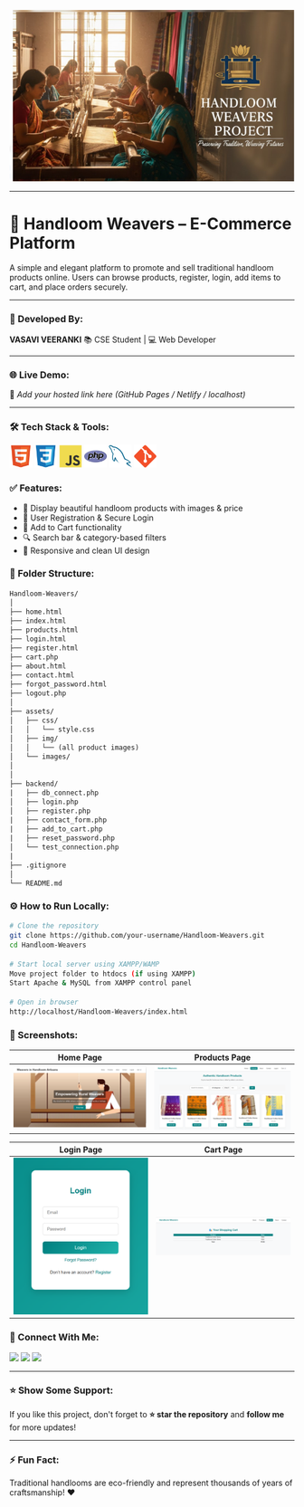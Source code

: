 <!-- Project Banner -->

<p align="center">
  <img src="https://github.com/Vasavi-221/handloom-project/blob/main/banner.png
" alt="Project Banner"/>
  


---

# 🧶 Handloom Weavers – E-Commerce Platform

A simple and elegant platform to promote and sell traditional handloom products online. Users can browse products, register, login, add items to cart, and place orders securely.

---

### 👤 Developed By:

**VASAVI VEERANKI**
📚 CSE Student | 💻 Web Developer 

---

### 🌐 Live Demo:

🚀 *Add your hosted link here (GitHub Pages / Netlify / localhost)*

---

### 🛠️ Tech Stack & Tools:

<p align="left">
  <img src="https://raw.githubusercontent.com/devicons/devicon/master/icons/html5/html5-original.svg" width="40"/>
  <img src="https://raw.githubusercontent.com/devicons/devicon/master/icons/css3/css3-original.svg" width="40"/>
  <img src="https://raw.githubusercontent.com/devicons/devicon/master/icons/javascript/javascript-original.svg" width="40"/>
  <img src="https://raw.githubusercontent.com/devicons/devicon/master/icons/php/php-original.svg" width="40"/>
  <img src="https://raw.githubusercontent.com/devicons/devicon/master/icons/mysql/mysql-original.svg" width="40"/>
  <img src="https://raw.githubusercontent.com/devicons/devicon/master/icons/git/git-original.svg" width="40"/>
</p>

### ✅ Features:

* 🧵 Display beautiful handloom products with images & price
* 👤 User Registration & Secure Login
* 🛒 Add to Cart functionality
* 🔍 Search bar & category-based filters
* 📱 Responsive and clean UI design

### 📁 Folder Structure:

```
Handloom-Weavers/
│
├── home.html
├── index.html
├── products.html
├── login.html
├── register.html
├── cart.php
├── about.html
├── contact.html
├── forgot_password.html
├── logout.php
│
├── assets/
│   ├── css/
│   │   └── style.css
│   ├── img/
│   │   └── (all product images)
│   └── images/
│
│
├── backend/
|   ├── db_connect.php
│   ├── login.php
│   ├── register.php
|   ├── contact_form.php
|   ├── add_to_cart.php
|   ├── reset_password.php
│   └── test_connection.php
|
├── .gitignore
│
└── README.md
```
### ⚙️ How to Run Locally:

```bash
# Clone the repository
git clone https://github.com/your-username/Handloom-Weavers.git
cd Handloom-Weavers

# Start local server using XAMPP/WAMP
Move project folder to htdocs (if using XAMPP)
Start Apache & MySQL from XAMPP control panel

# Open in browser
http://localhost/Handloom-Weavers/index.html
```

### 📸 Screenshots:

| Home Page                                               | Products Page                                              |
| ------------------------------------------------------- | ------------------------------------
| <img src="https://github.com/Vasavi-221/handloom-project/blob/main/homepage.png" width="300"/>               | <img src="https://github.com/Vasavi-221/handloom-project/blob/main/products.png" width="300"/> |



| Login Page                                               | Cart Page                                               |
| -------------------------------------------------------- | ------------------------------------------------------- |
| <img src="https://github.com/Vasavi-221/handloom-project/blob/main/login.png" width="300"/>                   | <img src="https://github.com/Vasavi-221/handloom-project/blob/main/cart.png" width="300"/> |

### 🤝 Connect With Me:

<p align="left">
  <a href="https://www.linkedin.com/in/" target="_blank"><img src="https://img.icons8.com/color/48/linkedin.png"/></a>
  <a href="https://github.com/" target="_blank"><img src="https://img.icons8.com/color/48/github.png"/></a>
  <a href="https://instagram.com/" target="_blank"><img src="https://img.icons8.com/color/48/instagram-new--v1.png"/></a>
</p>

---

### ⭐ Show Some Support:

If you like this project, don't forget to **⭐ star the repository** and **follow me** for more updates!

---

### ⚡ Fun Fact:

Traditional handlooms are eco-friendly and represent thousands of years of craftsmanship! ❤️
